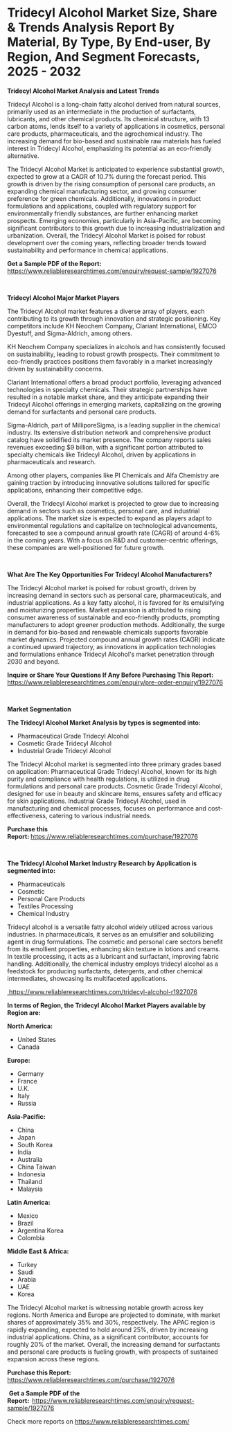 <p><h1>Tridecyl Alcohol Market Size, Share & Trends Analysis Report By Material, By Type, By End-user, By Region, And Segment Forecasts, 2025 - 2032</h1></p><p><strong>Tridecyl Alcohol Market Analysis and Latest Trends</strong></p>
<p><p>Tridecyl Alcohol is a long-chain fatty alcohol derived from natural sources, primarily used as an intermediate in the production of surfactants, lubricants, and other chemical products. Its chemical structure, with 13 carbon atoms, lends itself to a variety of applications in cosmetics, personal care products, pharmaceuticals, and the agrochemical industry. The increasing demand for bio-based and sustainable raw materials has fueled interest in Tridecyl Alcohol, emphasizing its potential as an eco-friendly alternative.</p><p>The Tridecyl Alcohol Market is anticipated to experience substantial growth, expected to grow at a CAGR of 10.7% during the forecast period. This growth is driven by the rising consumption of personal care products, an expanding chemical manufacturing sector, and growing consumer preference for green chemicals. Additionally, innovations in product formulations and applications, coupled with regulatory support for environmentally friendly substances, are further enhancing market prospects. Emerging economies, particularly in Asia-Pacific, are becoming significant contributors to this growth due to increasing industrialization and urbanization. Overall, the Tridecyl Alcohol Market is poised for robust development over the coming years, reflecting broader trends toward sustainability and performance in chemical applications.</p></p>
<p><strong>Get a Sample PDF of the Report:&nbsp;</strong> <a href="https://www.reliableresearchtimes.com/enquiry/request-sample/1927076?utm_campaign=3056&utm_medium=2&utm_source=Github&utm_content=ia&utm_term=01042025&utm_id=tridecyl-alcohol">https://www.reliableresearchtimes.com/enquiry/request-sample/1927076</a></p>
<p>&nbsp;</p>
<p><strong>Tridecyl Alcohol Major Market Players</strong></p>
<p><p>The Tridecyl Alcohol market features a diverse array of players, each contributing to its growth through innovation and strategic positioning. Key competitors include KH Neochem Company, Clariant International, EMCO Dyestuff, and Sigma-Aldrich, among others. </p><p>KH Neochem Company specializes in alcohols and has consistently focused on sustainability, leading to robust growth prospects. Their commitment to eco-friendly practices positions them favorably in a market increasingly driven by sustainability concerns.</p><p>Clariant International offers a broad product portfolio, leveraging advanced technologies in specialty chemicals. Their strategic partnerships have resulted in a notable market share, and they anticipate expanding their Tridecyl Alcohol offerings in emerging markets, capitalizing on the growing demand for surfactants and personal care products.</p><p>Sigma-Aldrich, part of MilliporeSigma, is a leading supplier in the chemical industry. Its extensive distribution network and comprehensive product catalog have solidified its market presence. The company reports sales revenues exceeding $9 billion, with a significant portion attributed to specialty chemicals like Tridecyl Alcohol, driven by applications in pharmaceuticals and research.</p><p>Among other players, companies like PI Chemicals and Alfa Chemistry are gaining traction by introducing innovative solutions tailored for specific applications, enhancing their competitive edge. </p><p>Overall, the Tridecyl Alcohol market is projected to grow due to increasing demand in sectors such as cosmetics, personal care, and industrial applications. The market size is expected to expand as players adapt to environmental regulations and capitalize on technological advancements, forecasted to see a compound annual growth rate (CAGR) of around 4-6% in the coming years. With a focus on R&D and customer-centric offerings, these companies are well-positioned for future growth.</p></p>
<p>&nbsp;</p>
<p><strong>What Are The Key Opportunities For Tridecyl Alcohol Manufacturers?</strong></p>
<p><p>The Tridecyl Alcohol market is poised for robust growth, driven by increasing demand in sectors such as personal care, pharmaceuticals, and industrial applications. As a key fatty alcohol, it is favored for its emulsifying and moisturizing properties. Market expansion is attributed to rising consumer awareness of sustainable and eco-friendly products, prompting manufacturers to adopt greener production methods. Additionally, the surge in demand for bio-based and renewable chemicals supports favorable market dynamics. Projected compound annual growth rates (CAGR) indicate a continued upward trajectory, as innovations in application technologies and formulations enhance Tridecyl Alcohol's market penetration through 2030 and beyond.</p></p>
<p><strong>Inquire or Share Your Questions If Any Before Purchasing This Report:</strong> <a href="https://www.reliableresearchtimes.com/enquiry/pre-order-enquiry/1927076?utm_campaign=3056&utm_medium=2&utm_source=Github&utm_content=ia&utm_term=01042025&utm_id=tridecyl-alcohol">https://www.reliableresearchtimes.com/enquiry/pre-order-enquiry/1927076</a></p>
<p>&nbsp;</p>
<p><strong>Market Segmentation</strong></p>
<p><strong>The Tridecyl Alcohol Market Analysis by types is segmented into:</strong></p>
<p><ul><li>Pharmaceutical Grade Tridecyl Alcohol</li><li>Cosmetic Grade Tridecyl Alcohol</li><li>Industrial Grade Tridecyl Alcohol</li></ul></p>
<p><p>The Tridecyl Alcohol market is segmented into three primary grades based on application: Pharmaceutical Grade Tridecyl Alcohol, known for its high purity and compliance with health regulations, is utilized in drug formulations and personal care products. Cosmetic Grade Tridecyl Alcohol, designed for use in beauty and skincare items, ensures safety and efficacy for skin applications. Industrial Grade Tridecyl Alcohol, used in manufacturing and chemical processes, focuses on performance and cost-effectiveness, catering to various industrial needs.</p></p>
<p><strong>Purchase this Report:&nbsp;</strong><a href="https://www.reliableresearchtimes.com/purchase/1927076?utm_campaign=3056&utm_medium=2&utm_source=Github&utm_content=ia&utm_term=01042025&utm_id=tridecyl-alcohol">https://www.reliableresearchtimes.com/purchase/1927076</a></p>
<p>&nbsp;</p>
<p><strong>The Tridecyl Alcohol Market Industry Research by Application is segmented into:</strong></p>
<p><ul><li>Pharmaceuticals</li><li>Cosmetic</li><li>Personal Care Products</li><li>Textiles Processing</li><li>Chemical Industry</li></ul></p>
<p><p>Tridecyl alcohol is a versatile fatty alcohol widely utilized across various industries. In pharmaceuticals, it serves as an emulsifier and solubilizing agent in drug formulations. The cosmetic and personal care sectors benefit from its emollient properties, enhancing skin texture in lotions and creams. In textile processing, it acts as a lubricant and surfactant, improving fabric handling. Additionally, the chemical industry employs tridecyl alcohol as a feedstock for producing surfactants, detergents, and other chemical intermediates, showcasing its multifaceted applications.</p></p>
<p><a href="https://www.reliableresearchtimes.com/tridecyl-alcohol-r1927076?utm_campaign=3056&utm_medium=2&utm_source=Github&utm_content=ia&utm_term=01042025&utm_id=tridecyl-alcohol">&nbsp;https://www.reliableresearchtimes.com/tridecyl-alcohol-r1927076</a></p>
<p><strong>In terms of Region, the Tridecyl Alcohol Market Players available by Region are:</strong></p>
<p>
    <p> <strong> North America: </strong>
        <ul>
            <li>United States</li>
            <li>Canada</li>
        </ul>
        </p> 
    <p> <strong> Europe: </strong>
        <ul>
            <li>Germany</li>
            <li>France</li>
            <li>U.K.</li>
            <li>Italy</li>
            <li>Russia</li>
        </ul>
        </p> 
    <p> <strong> Asia-Pacific: </strong>
        <ul>
            <li>China</li>
            <li>Japan</li>
            <li>South Korea</li>
            <li>India</li>
            <li>Australia</li>
            <li>China Taiwan</li>
            <li>Indonesia</li>
            <li>Thailand</li>
            <li>Malaysia</li>
        </ul>
        </p> 
    <p> <strong> Latin America: </strong>
        <ul>
            <li>Mexico</li>
            <li>Brazil</li>
            <li>Argentina Korea</li>
            <li>Colombia</li>
        </ul>
        </p> 
    <p> <strong> Middle East & Africa: </strong>
        <ul>
            <li>Turkey</li>
            <li>Saudi</li>
            <li>Arabia</li>
            <li>UAE</li>
            <li>Korea</li>
        </ul>
    </p>
    </p>
<p><p>The Tridecyl Alcohol market is witnessing notable growth across key regions. North America and Europe are projected to dominate, with market shares of approximately 35% and 30%, respectively. The APAC region is rapidly expanding, expected to hold around 25%, driven by increasing industrial applications. China, as a significant contributor, accounts for roughly 20% of the market. Overall, the increasing demand for surfactants and personal care products is fueling growth, with prospects of sustained expansion across these regions.</p></p>
<p><strong>Purchase this Report: </strong><a href="https://www.reliableresearchtimes.com/purchase/1927076?utm_campaign=3056&utm_medium=2&utm_source=Github&utm_content=ia&utm_term=01042025&utm_id=tridecyl-alcohol">https://www.reliableresearchtimes.com/purchase/1927076</a></p>
<p>&nbsp;<strong>Get a Sample PDF of the Report:&nbsp;&nbsp;</strong><a href="https://www.reliableresearchtimes.com/enquiry/request-sample/1927076?utm_campaign=3056&utm_medium=2&utm_source=Github&utm_content=ia&utm_term=01042025&utm_id=tridecyl-alcohol">https://www.reliableresearchtimes.com/enquiry/request-sample/1927076</a></p>
<p><strong></strong></p>
<p>Check more reports on <a href="https://www.reliableresearchtimes.com/?utm_campaign=3056&utm_medium=2&utm_source=Github&utm_content=ia&utm_term=01042025&utm_id=tridecyl-alcohol">https://www.reliableresearchtimes.com/</a></p>